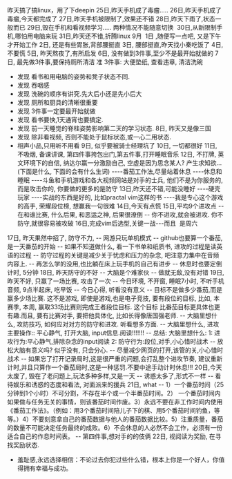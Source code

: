 昨天搞了搞linux，用了下deepin
25日,昨天手机成了毒瘤.....
26日,昨天手机成了毒瘤,今天都完成了
27日,昨天手机被限制了,效果还不错
28日,昨天下雨了,状态一般而已
29日,毁在手机和看视频学习..... 两种情况不能随意切换
 30日,从新限制手机,哪怕用电脑来玩
31日,昨天还不错,折腾linux
9月
 1日 ,随便写一点吧, 又是下午才开始工作
2日, 还是有些胃胀,背部腰挺直
3日, 腰部挺直,昨天找小秦吃饭了
4日, 不要慌
5日, 昨天熬夜了,有所启发
6日, 没有做到3件事,至少不是最开始就做的
7日, 最先做3件事,要保持厕所清洁
准 3件事: 大便垫纸, 查看违章, 清洁洗碗
- 发现 看书和用电脑的姿势和凳子状态不同.
- 发现 吞咽感
- 发现 洗碗的顺序有讲究.先大后小还是先小后大
- 发现 厕所和厨具的清晰很重要
- 发现 3件事一定要最开始就做
- 发现 看书要快,1天通宵也要搞定.
- 发现 前一天睡觉的脊柱姿势影响第二天的学习状态.
8日, 昨天又是像三国
- 发现 除非看视频, 否则不能处于鼠标状态,或一心二用状态.
- 相声小品,只用听不用看
9日, 似乎要被骑士经理坑了
10日, 一切都很好
11日, 不吸烟, 备课讲课, 第四件事挎包出门,第五件事,打开睡眠音乐
12日, 不打牌, 英文环境下的自信, 纳达尔赢一分激励自己, 空虚是因为思念某人? 产生求知欲...(下面是什么, 下面的会有什么生词)
----番茄工作法,尽量站着休息
----休息和睡眠
----斗鱼和手机游戏和各大视频网站是对手的士兵, 他们不是为你服务的,而是攻击你的, 你要做的更多的是防守
13日,昨天还不错,可能没睡好
----硬壳玩家
----实战的东西是好的, 比如practal vim这样的书
----我是专心这个游戏的高手, 荣耀段位榜, 想赢我一句很难
14日,今天有点慌
15日,平均9个进攻点
-- 在和谁比赛, 什么后果, 和恶运之神, 后果很潦倒
-- 你不进攻,就会被进攻. 你不防守,就很容易被攻破
16日,完成vim后选型,关键一战---而且
 是周六
 
 17日, 昨天果然中招了, 防守不力,
 -- 网游只玩单机模式
 -- github也要算一个番茄,是一天番茄的开始
 -- 如果不知道做什么, 看一下书单和纸质书, 进攻的过程是读英语的过程
 -- 防守过程的关键是减少关于忧虑和压力的杂念, 吧注意力集中在音频内容上.
 -- 再怎么学的没用,也比躺在床上玩手机的自己有进步
 -- 休息时也要定倒计时, 5分钟
 18日, 昨天防守的不好
 -- 大脑是个难家伙
 -- 做就无敌,没有对错
 19日, 昨天不好, 只赢了一场比赛, 攻击了一次
 -- 今日环境, 不开窗, 睡眠7小时, 不听手机音频, 9点半起床, 吃早饭
 -- 今日心得, 听看没有意义
 -- 目标不是做多少番茄,而是赢多少场比赛. 这不是游戏, 即使是游戏,也是电子竞技, 要有段位的目标, 比如, 本赛季, 本周, 赢取33场比赛则完成王者段位目标. 这个目标
 比番茄目标更具体也更有趣.而且, 要有比赛对手, 要把他具体化, 比如长得像唐国强老师.
-- 大脑里想什么, 攻防技巧, 如何应对对方的防守和进攻. 听看想多方面.
-- 大脑里想什么, 进攻主要操作:: 平心静气, 打开大脑, input信息.阅读!!!!!!!
-- 总结: 大脑里想什么: 
1: 进攻行为:平心静气,排除杂念的input阅读
2: 防守行为:段位,对手,小心惜时战术
-- 放松大脑有意义吗? 似乎没有, 只会分心.
-- 尽量减少网页的打开,该管的关,小心惜时战术
-- 如果忘了打开记录局时,这是很严重的问题,会打乱整个进攻节奏, 建议重新计时,并且只算作一个番茄局时,这是一种惩罚.不要中途手动计时休息!!!
20日,今天太废了, 毁在了老问题上,玩法多种多样,又是一天
-- 诱惑太多了,形式不一样
-- 看待娱乐和诱惑的态度和看法, 对面派来的援兵
21日, what
-- 1）一个番茄时间（25分钟到1个小时）不可分割，不存在半个或一个半番茄时间。2） 一个番茄时间内如果做与任务无关的事情，则该番茄时间作废。3）永远不要在非工作时间内使用《番茄工作法》。（例如：用3个番茄时间陪儿子下的棋、用5个番茄时间钓鱼，等等。）4）不要刻意拿自己的番茄数据与他人的番茄数据比较。5）注重质量，番茄的数量不可能决定任务最终的成败。6）不会休息的人必然不会工作，必须有一份适合自己的作息时间表。
-- 第四件事,想对手的的伎俩
22日, 视阅读为奖励, 在寻找奖励状态.
- 羞耻感,永远选择相信：不论过去你犯过些什么错，根本上你是一个好人，你值得拥有幸福与成功。
